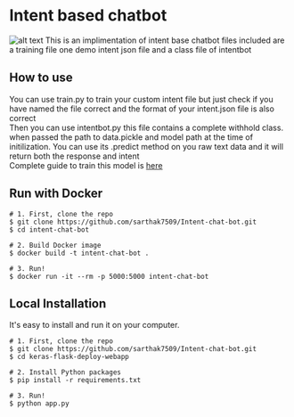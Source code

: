 # Intent based chatbot
![alt text](https://miro.medium.com/max/1400/1*IfHc0tX71qLedcwJREnf1g.jpeg "credit:-google")
This is an implimentation of intent base chatbot files included are a training file one demo intent json file and a class file of intentbot
## How to use
You can use train.py to train your custom intent file but just check if you have named the file correct and the format of your intent.json file is also correct</br>
Then you can use intentbot.py this file contains a complete withhold class. when passed the path to data.pickle and model path at the time of initilization. You can use its .predict method on you raw text data and it will return both the response and intent</br>
Complete guide to train this model is [here](https://bhatnagarsarthak3.medium.com/intent-based-chatbot-using-tensorflow-f8237f18c0b3)

## Run with Docker
```shell
# 1. First, clone the repo
$ git clone https://github.com/sarthak7509/Intent-chat-bot.git
$ cd intent-chat-bot

# 2. Build Docker image
$ docker build -t intent-chat-bot .

# 3. Run!
$ docker run -it --rm -p 5000:5000 intent-chat-bot
```

## Local Installation

It's easy to install and run it on your computer.

```shell
# 1. First, clone the repo
$ git clone https://github.com/sarthak7509/Intent-chat-bot.git
$ cd keras-flask-deploy-webapp

# 2. Install Python packages
$ pip install -r requirements.txt

# 3. Run!
$ python app.py
```